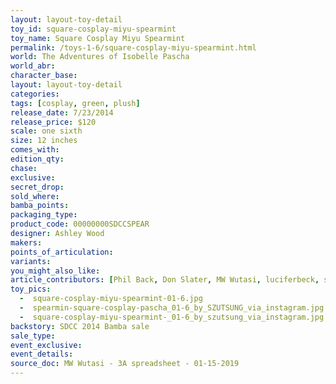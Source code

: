 ```yaml
---
layout: layout-toy-detail 
toy_id: square-cosplay-miyu-spearmint
toy_name: Square Cosplay Miyu Spearmint
permalink: /toys-1-6/square-cosplay-miyu-spearmint.html
world: The Adventures of Isobelle Pascha
world_abr: 
character_base: 
layout: layout-toy-detail
categories: 
tags: [cosplay, green, plush]
release_date: 7/23/2014
release_price: $120 
scale: one sixth
size: 12 inches
comes_with: 
edition_qty: 
chase: 
exclusive: 
secret_drop: 
sold_where: 
bamba_points: 
packaging_type: 
product_code: 00000000SDCCSPEAR
designer: Ashley Wood
makers: 
points_of_articulation: 
variants: 
you_might_also_like: 
article_contributors: [Phil Back, Don Slater, MW Wutasi, luciferbeck, szutsung]
toy_pics: 
  -  square-cosplay-miyu-spearmint-01-6.jpg
  -  spearmin-square-cosplay-pascha_01-6_by_SZUTSUNG_via_instagram.jpg
  -  square-cosplay-miyu-spearmint-_01-6_by_szutsung_via_instagram.jpg
backstory: SDCC 2014 Bamba sale
sale_type: 
event_exclusive: 
event_details: 
source_doc: MW Wutasi - 3A spreadsheet - 01-15-2019
---
```

